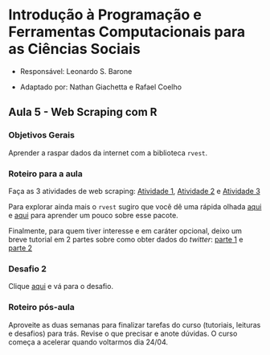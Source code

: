 # Introdução à Programação e Ferramentas Computacionais para as Ciências Sociais

- Responsável: Leonardo S. Barone

- Adaptado por: Nathan Giachetta e Rafael Coelho

## Aula 5 - Web Scraping com R

### Objetivos Gerais

Aprender a raspar dados da internet com a biblioteca `rvest`.

### Roteiro para a aula

Faça as 3 atividades de web scraping: [Atividade 1](https://github.com/ngiachetta/Webscraping_R_XML_Legislativo_2016_1/blob/master/Atividade_1-TIDY.Rmd), [Atividade 2](https://github.com/ngiachetta/Webscraping_R_XML_Legislativo_2016_1/blob/master/Atividade_2-TIDY.Rmd) e [Atividade 3](https://github.com/ngiachetta/Webscraping_R_XML_Legislativo_2016_1/blob/master/Atividade_3-TIDY.Rmd)

Para explorar ainda mais o `rvest` sugiro que você dê uma rápida olhada [aqui](https://blog.rstudio.org/2014/11/24/rvest-easy-web-scraping-with-r/) e [aqui](https://stat4701.github.io/edav/2015/04/02/rvest_tutorial/) para aprender um pouco sobre esse pacote.

Finalmente, para quem tiver interesse e em caráter opcional, deixo um breve tutorial em 2 partes sobre como obter dados do _twitter_: [parte 1](https://github.com/leobarone/Neci_twitter/blob/master/tutorial.Rmd) e [parte 2](https://github.com/leobarone/Neci_twitter/blob/master/tutorial2.Rmd)

### Desafio 2

Clique [aqui](https://github.com/ngiachetta/ProgCienciasSociais/blob/master/activities/datachallange2.md) e vá para o desafio.

### Roteiro pós-aula

Aproveite as duas semanas para finalizar tarefas do curso (tutoriais, leituras e desafios) para trás. Revise o que precisar e anote dúvidas. O curso começa a acelerar quando voltarmos dia 24/04.

